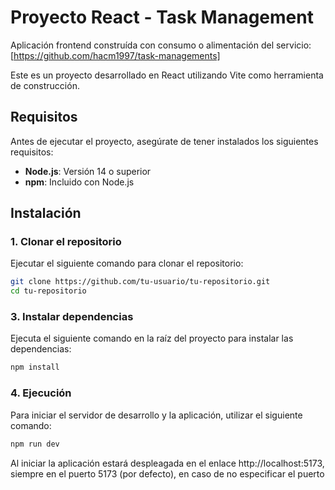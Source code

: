 # Proyecto React - Task Management

Aplicación frontend construída con consumo o alimentación del servicio: [https://github.com/hacm1997/task-managements]

Este es un proyecto desarrollado en React utilizando Vite como herramienta de construcción.

## Requisitos

Antes de ejecutar el proyecto, asegúrate de tener instalados los siguientes requisitos:

- **Node.js**: Versión 14 o superior
- **npm**: Incluido con Node.js

## Instalación

### 1. Clonar el repositorio

Ejecutar el siguiente comando para clonar el repositorio:

```bash
git clone https://github.com/tu-usuario/tu-repositorio.git
cd tu-repositorio
```

### 3. Instalar dependencias

Ejecuta el siguiente comando en la raíz del proyecto para instalar las dependencias:

```bash
npm install
```

### 4. Ejecución

Para iniciar el servidor de desarrollo y la aplicación, utilizar el siguiente comando:

```bash
npm run dev
```

Al iniciar la aplicación estará despleagada en el enlace http://localhost:5173, siempre en el puerto 5173 (por defecto), en caso de no especificar el puerto
